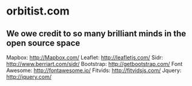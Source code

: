 orbitist.com
==================

## We owe credit to so many brilliant minds in the open source space
Mapbox: http://Mapbox.com/
Leaflet: http://leafletjs.com/
Sidr: http://www.berriart.com/sidr/
Bootstrap: http://getbootstrap.com/
Font Awesome: http://fontawesome.io/
Fitvids: http://fitvidsjs.com/
Jquery: http://jquery.com/

